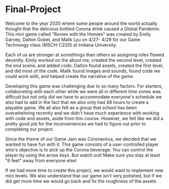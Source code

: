 # Final-Project

Welcome to the year 2020 where some people around the world actually thought that the delicious bottled Corona drink caused a Global Pandemic. This mini game called "Ronies with the Homies" was created by Emily Garvey, Dalton Gobel, and Malik Lyu on 4/27- 4/29 for our Game Technoogy class (MSCH-C220) at Indiana University. 

Each of us are stronger at somethings than others so assigning roles flowed decently. Emily worked on the about me, created the second level, created the end scene, and added code. Dalton found assets, created the first level, and did most of the code. Malik found images and sounds, found code we could work with, and helped create the narrative of the game.

Developing this game was challenging due to so many factors. For starters, collaborating with each other while we were all in different time zones was difficult but not only did we have to accommodate everyone's schedule we also had to add in the fact that we also only had 48 hours to create a playable game. We all also felt as a group that school has been overwhelming recently and we didn't have much experience with working with code and assets, aside from this course. However, we felt like we did a pretty good job for the inconveniences we had to figure out prior to completing our project. 

Since the theme of our Game Jam was Coronavirus, we decided that we wanted to have fun with it. This game consists of a user-controlled player who's objective is to pick up the Corona beverage. You can control the player by using the arrow keys. But watch out! Make sure you stay at least "6 feet" away from everyone else!

If we had more time to create this project, we would want to implement new mini levels. We also understand that our game isn't very polished, but if we did get more time we would go back and fix the roughness of the assets. 
